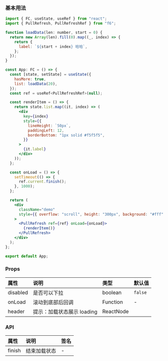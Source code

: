 <div class="block-panel">
      <script>var code =`import { FC, useState, useRef } from "react";
import { PullRefresh, PullRefreshRef } from "f6";

function loadData(len: number, start = 0) {
  return new Array(len).fill(0).map((_, index) => {
    return {
      label: `${start + index} 哈哈`,
    };
  });
}

const App: FC = () => {
  const [state, setState] = useState({
    hasMore: true,
    list: loadData(20),
  });
  const ref = useRef<PullRefreshRef>(null);

  const renderItem = () => {
    return state.list.map((it, index) => (
      <div
        key={index}
        style={{
          lineHeight: `50px`,
          paddingLeft: 12,
          borderBottom: "1px solid #f5f5f5",
        }}
      >
        {it.label}
      </div>
    ));
  };

  const onLoad = () => {
    setTimeout(() => {
      ref.current.finish();
    }, 1000);
  };

  return (
    <div
      className="demo"
      style={{ overflow: "scroll", height: "300px", background: "#fff" }}
    >
      <PullRefresh ref={ref} onLoad={onLoad}>
        {renderItem()}
      </PullRefresh>
    </div>
  );
};

export default App;
`; console.log(code)</script>
      <h3>基本用法</h3>

```jsx
import { FC, useState, useRef } from "react";
import { PullRefresh, PullRefreshRef } from "f6";

function loadData(len: number, start = 0) {
  return new Array(len).fill(0).map((_, index) => {
    return {
      label: `${start + index} 哈哈`,
    };
  });
}

const App: FC = () => {
  const [state, setState] = useState({
    hasMore: true,
    list: loadData(20),
  });
  const ref = useRef<PullRefreshRef>(null);

  const renderItem = () => {
    return state.list.map((it, index) => (
      <div
        key={index}
        style={{
          lineHeight: `50px`,
          paddingLeft: 12,
          borderBottom: "1px solid #f5f5f5",
        }}
      >
        {it.label}
      </div>
    ));
  };

  const onLoad = () => {
    setTimeout(() => {
      ref.current.finish();
    }, 1000);
  };

  return (
    <div
      className="demo"
      style={{ overflow: "scroll", height: "300px", background: "#fff" }}
    >
      <PullRefresh ref={ref} onLoad={onLoad}>
        {renderItem()}
      </PullRefresh>
    </div>
  );
};

export default App;
```
</div>

### Props

| 属性 | 说明 | 类型 | 默认值 |
| :-  | :- | :- | :- |
| disabled | 是否可以下拉 | boolean | `false` |
| onLoad | 滚动到底部后回调 | Function | - |
| header | 提示：加载状态展示 loading | ReactNode |

### API

| 属性 | 说明 | 签名 |
| :-  | :- | :- |
| finish | 结束加载状态 | - |